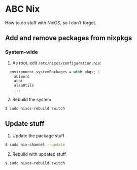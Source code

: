 # ABC Nix

How to do stuff with NixOS, so I don't forget.


## Add and remove packages from nixpkgs

### System-wide

1. As root, edit `/etc/nixos/configuration.nix`:

```nix
  environment.systemPackages = with pkgs; [
    abiword
    acpi
    alsaUtils
    ...
```

2. Rebuild the system

```bash
$ sudo nixos-rebuild switch
```


## Update stuff

1. Update the package stuff

```bash
$ sudo nix-channel --update
```

2. Rebuild with updated stuff

```bash
$ sudo nixos-rebuild switch
```
